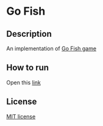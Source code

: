 # Go Fish
## Description
An implementation of [Go Fish game](https://en.wikipedia.org/wiki/Go_Fish)
## How to run
Open this [link](https://surenenfiajyan.github.io/go-fish/)
## License
[MIT license](https://github.com/surenenfiajyan/go-fish/blob/main/LICENSE)
